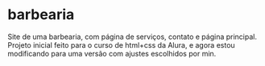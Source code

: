 # barbearia
Site de uma barbearia, com página de serviços, contato e página principal.
Projeto inicial feito para o curso de html+css da Alura, e agora estou modificando para uma versão com ajustes escolhidos por min.
